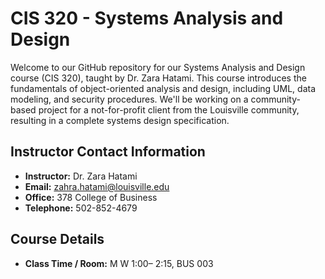 # CIS 320 - Systems Analysis and Design

Welcome to our GitHub repository for our Systems Analysis and Design course (CIS 320), taught by Dr. Zara Hatami. This course introduces the fundamentals of object-oriented analysis and design, including UML, data modeling, and security procedures. We'll be working on a community-based project for a not-for-profit client from the Louisville community, resulting in a complete systems design specification.

## Instructor Contact Information
- **Instructor:** Dr. Zara Hatami
- **Email:** [zahra.hatami@louisville.edu](mailto:zahra.hatami@louisville.edu)
- **Office:** 378 College of Business
- **Telephone:** 502-852-4679

## Course Details
- **Class Time / Room:** M W 1:00– 2:15, BUS 003
